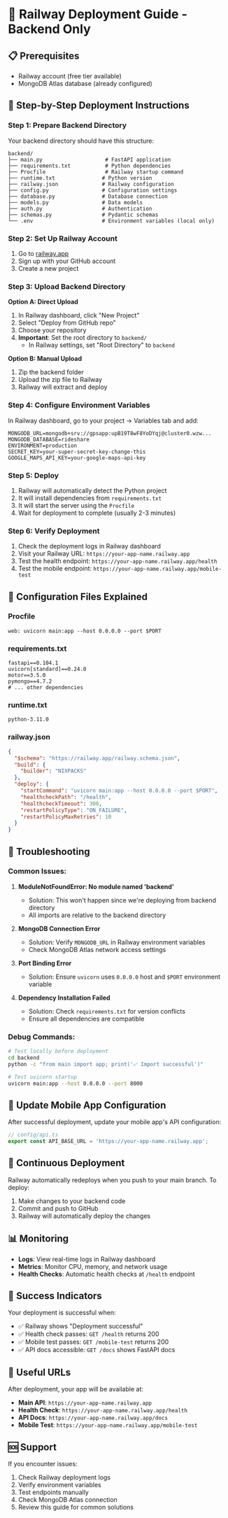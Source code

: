 # 🚀 Railway Deployment Guide - Backend Only

## 📋 Prerequisites
- Railway account (free tier available)
- MongoDB Atlas database (already configured)

## 🎯 Step-by-Step Deployment Instructions

### Step 1: Prepare Backend Directory
Your backend directory should have this structure:
```
backend/
├── main.py                    # FastAPI application
├── requirements.txt           # Python dependencies
├── Procfile                   # Railway startup command
├── runtime.txt               # Python version
├── railway.json              # Railway configuration
├── config.py                 # Configuration settings
├── database.py               # Database connection
├── models.py                 # Data models
├── auth.py                   # Authentication
├── schemas.py                # Pydantic schemas
└── .env                      # Environment variables (local only)
```

### Step 2: Set Up Railway Account
1. Go to [railway.app](https://railway.app)
2. Sign up with your GitHub account
3. Create a new project

### Step 3: Upload Backend Directory
**Option A: Direct Upload**
1. In Railway dashboard, click "New Project"
2. Select "Deploy from GitHub repo"
3. Choose your repository
4. **Important**: Set the root directory to `backend/`
   - In Railway settings, set "Root Directory" to `backend`

**Option B: Manual Upload**
1. Zip the backend folder
2. Upload the zip file to Railway
3. Railway will extract and deploy

### Step 4: Configure Environment Variables
In Railway dashboard, go to your project → Variables tab and add:

```
MONGODB_URL=mongodb+srv://gpsapp:upB19T8wF8YoDYqj@cluster0.wzw...
MONGODB_DATABASE=rideshare
ENVIRONMENT=production
SECRET_KEY=your-super-secret-key-change-this
GOOGLE_MAPS_API_KEY=your-google-maps-api-key
```

### Step 5: Deploy
1. Railway will automatically detect the Python project
2. It will install dependencies from `requirements.txt`
3. It will start the server using the `Procfile`
4. Wait for deployment to complete (usually 2-3 minutes)

### Step 6: Verify Deployment
1. Check the deployment logs in Railway dashboard
2. Visit your Railway URL: `https://your-app-name.railway.app`
3. Test the health endpoint: `https://your-app-name.railway.app/health`
4. Test the mobile endpoint: `https://your-app-name.railway.app/mobile-test`

## 🔧 Configuration Files Explained

### Procfile
```
web: uvicorn main:app --host 0.0.0.0 --port $PORT
```

### requirements.txt
```
fastapi==0.104.1
uvicorn[standard]==0.24.0
motor==3.5.0
pymongo==4.7.2
# ... other dependencies
```

### runtime.txt
```
python-3.11.0
```

### railway.json
```json
{
  "$schema": "https://railway.app/railway.schema.json",
  "build": {
    "builder": "NIXPACKS"
  },
  "deploy": {
    "startCommand": "uvicorn main:app --host 0.0.0.0 --port $PORT",
    "healthcheckPath": "/health",
    "healthcheckTimeout": 300,
    "restartPolicyType": "ON_FAILURE",
    "restartPolicyMaxRetries": 10
  }
}
```

## 🚨 Troubleshooting

### Common Issues:

1. **ModuleNotFoundError: No module named 'backend'**
   - Solution: This won't happen since we're deploying from backend directory
   - All imports are relative to the backend directory

2. **MongoDB Connection Error**
   - Solution: Verify `MONGODB_URL` in Railway environment variables
   - Check MongoDB Atlas network access settings

3. **Port Binding Error**
   - Solution: Ensure `uvicorn` uses `0.0.0.0` host and `$PORT` environment variable

4. **Dependency Installation Failed**
   - Solution: Check `requirements.txt` for version conflicts
   - Ensure all dependencies are compatible

### Debug Commands:
```bash
# Test locally before deployment
cd backend
python -c "from main import app; print('✅ Import successful')"

# Test uvicorn startup
uvicorn main:app --host 0.0.0.0 --port 8000
```

## 📱 Update Mobile App Configuration

After successful deployment, update your mobile app's API configuration:

```typescript
// config/api.ts
export const API_BASE_URL = 'https://your-app-name.railway.app';
```

## 🔄 Continuous Deployment

Railway automatically redeploys when you push to your main branch. To deploy:

1. Make changes to your backend code
2. Commit and push to GitHub
3. Railway will automatically deploy the changes

## 📊 Monitoring

- **Logs**: View real-time logs in Railway dashboard
- **Metrics**: Monitor CPU, memory, and network usage
- **Health Checks**: Automatic health checks at `/health` endpoint

## 🎉 Success Indicators

Your deployment is successful when:
- ✅ Railway shows "Deployment successful"
- ✅ Health check passes: `GET /health` returns 200
- ✅ Mobile test passes: `GET /mobile-test` returns 200
- ✅ API docs accessible: `GET /docs` shows FastAPI docs

## 🔗 Useful URLs

After deployment, your app will be available at:
- **Main API**: `https://your-app-name.railway.app`
- **Health Check**: `https://your-app-name.railway.app/health`
- **API Docs**: `https://your-app-name.railway.app/docs`
- **Mobile Test**: `https://your-app-name.railway.app/mobile-test`

## 🆘 Support

If you encounter issues:
1. Check Railway deployment logs
2. Verify environment variables
3. Test endpoints manually
4. Check MongoDB Atlas connection
5. Review this guide for common solutions 